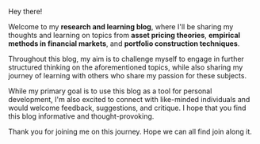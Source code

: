Hey there!

Welcome to my **research and learning blog**, where I'll be sharing my thoughts and learning on topics from **asset pricing theories**, **empirical methods in financial markets**, and **portfolio construction techniques**. 

Throughout this blog, my aim is to challenge myself to engage in further structured thinking on the aforementioned topics, while also sharing my journey of learning with others who share my passion for these subjects.

While my primary goal is to use this blog as a tool for personal development, I'm also excited to connect with like-minded individuals and would welcome feedback, suggestions, and critique. I hope that you find this blog informative and thought-provoking. 

Thank you for joining me on this journey. Hope we can all find join along it.
